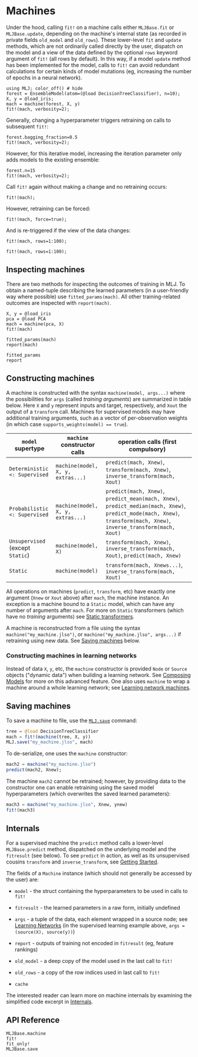 # Machines

Under the hood, calling `fit!` on a machine calls either `MLJBase.fit`
or `MLJBase.update`, depending on the machine's internal state (as
recorded in private fields `old_model` and
`old_rows`). These lower-level `fit` and `update` methods, which
are not ordinarily called directly by the user, dispatch on the model
and a view of the data defined by the optional `rows` keyword argument
of `fit!` (all rows by default). In this way, if a model `update`
method has been implemented for the model, calls to `fit!` can avoid
redundant calculations for certain kinds of model mutations (eg,
increasing the number of epochs in a neural network).

```@example machines
using MLJ; color_off() # hide
forest = EnsembleModel(atom=(@load DecisionTreeClassifier), n=10);
X, y = @load_iris;
mach = machine(forest, X, y)
fit!(mach, verbosity=2);
```

Generally, changing a hyperparameter triggers retraining on calls to
subsequent `fit!`:

```@repl machines
forest.bagging_fraction=0.5
fit!(mach, verbosity=2);
```

However, for this iterative model, increasing the iteration parameter
only adds models to the existing ensemble:

```@repl machines
forest.n=15
fit!(mach, verbosity=2);
```

Call `fit!` again without making a change and no retraining occurs:

```@repl machines
fit!(mach);
```

However, retraining can be forced:

```@repl machines
fit!(mach, force=true);
```

And is re-triggered if the view of the data changes:

```@repl machines
fit!(mach, rows=1:100);
```

```@repl machines
fit!(mach, rows=1:100);
```


## Inspecting machines

There are two methods for inspecting the outcomes of training in
MLJ. To obtain a named-tuple describing the learned parameters (in a
user-friendly way where possible) use `fitted_params(mach)`. All other
training-related outcomes are inspected with `report(mach)`.

```@example machines
X, y = @load_iris
pca = @load PCA
mach = machine(pca, X)
fit!(mach)
```

```@repl machines
fitted_params(mach)
report(mach)
```

```@docs
fitted_params
report
```


## Constructing machines

A machine is constructed with the syntax `machine(model, args...)`
where the possibilities for `args` (called *training arguments*) are
summarized in table below. Here `X` and `y` represent inputs and
target, respectively, and `Xout` the output of a `transform` call.
Machines for supervised models may have additional training arguments,
such as a vector of per-observation weights (in which case
`supports_weights(model) == true`).

`model` supertype   | `machine` constructor calls | operation calls (first compulsory)
--------------------|-----------------------------|--------------------------------------
`Deterministic <: Supervised`    | `machine(model, X, y, extras...)` | `predict(mach, Xnew)`, `transform(mach, Xnew)`, `inverse_transform(mach, Xout)`
`Probabilistic <: Supervised`    | `machine(model, X, y, extras...)` | `predict(mach, Xnew)`, `predict_mean(mach, Xnew)`, `predict_median(mach, Xnew)`, `predict_mode(mach, Xnew)`, `transform(mach, Xnew)`, `inverse_transform(mach, Xout)`
`Unsupervised` (except `Static`) | `machine(model, X)` | `transform(mach, Xnew)`, `inverse_transform(mach, Xout)`, `predict(mach, Xnew)`
`Static`                        | `machine(model)`    | `transform(mach, Xnews...)`, `inverse_transform(mach, Xout)`

All operations on machines (`predict`, `transform`, etc) have exactly
one argument (`Xnew` or `Xout` above) after `mach`, the machine
instance. An exception is a machine bound to a `Static` model, which
can have any number of arguments after `mach`. For more on `Static`
transformers (which have no *training* arguments) see [Static
transformers](@ref).

A machine is reconstructed from a file using the syntax
`machine("my_machine.jlso")`, or `machine("my_machine.jlso", args...)`
if retraining using new data. See [Saving machines](@ref) below.

### Constructing machines in learning networks

Instead of data `X`, `y`, etc,  the `machine` constructor is provided
`Node` or `Source` objects ("dynamic data") when building a learning
network. See [Composing Models](composing_models.md) for more on this
advanced feature. One also uses `machine` to wrap a machine
around a whole learning network; see [Learning network
machines](@ref).


## Saving machines

To save a machine to file, use the [`MLJ.save`](@ref) command:

```julia
tree = @load DecisionTreeClassifier
mach = fit!(machine(tree, X, y))
MLJ.save("my_machine.jlso", mach)
```

To de-serialize, one uses the `machine` constructor:

```julia
mach2 = machine("my_machine.jlso")
predict(mach2, Xnew);
```

The machine `mach2` cannot be retrained; however, by providing data to
the constructor one can enable retraining using the saved model
hyperparameters (which overwrites the saved learned parameters):

```julia
mach3 = machine("my_machine.jlso", Xnew, ynew)
fit!(mach3)
```


## Internals

For a supervised machine the `predict` method calls a lower-level
`MLJBase.predict` method, dispatched on the underlying model and the
`fitresult` (see below). To see `predict` in action, as well as its
unsupervised cousins `transform` and `inverse_transform`, see
[Getting Started](index.md).

The fields of a `Machine` instance (which should not generally be
accessed by the user) are:

- `model` - the struct containing the hyperparameters to be used in
  calls to `fit!`

- `fitresult` - the learned parameters in a raw form, initially undefined

- `args` - a tuple of the data, each element wrapped in a source node;
  see [Learning Networks](@ref) (in the supervised learning example
  above, `args = (source(X), source(y))`)

- `report` - outputs of training not encoded in `fitresult` (eg, feature rankings)

- `old_model` - a deep copy of the model used in the last call to `fit!`

- `old_rows` -  a copy of the row indices used in last call to `fit!`

- `cache`

The interested reader can learn more on machine internals by examining
the simplified code excerpt in [Internals](internals.md).


## API Reference

```@docs
MLJBase.machine
fit!
fit_only!
MLJBase.save
```
